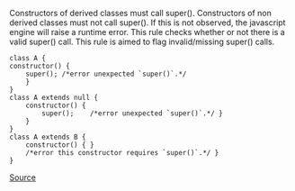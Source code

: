 Constructors of derived classes must call super(). Constructors of non derived classes must not call super(). If this is not observed, the javascript engine will raise a runtime error.
This rule checks whether or not there is a valid super() call.
This rule is aimed to flag invalid/missing super() calls.

```
class A {
constructor() {
	super(); /*error unexpected `super()`.*/ 
	}
}
class A extends null {
	constructor() {
		super();	/*error unexpected `super()`.*/ }
	}
}
class A extends B {
	constructor() { }
	/*error this constructor requires `super()`.*/ }
}
```

[Source](http://eslint.org/docs/rules/constructor-super)
